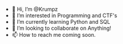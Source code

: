 - 👋 Hi, I’m @Krumpz
- 👀 I’m interested in Programming and CTF's
- 🌱 I’m currently learning Python and SQL
- 💞️ I’m looking to collaborate on Anything!
- 📫 How to reach me coming soon.

<!---
Krumpz/Krumpz is a ✨ special ✨ repository because its `README.md` (this file) appears on your GitHub profile.
You can click the Preview link to take a look at your changes.
--->

